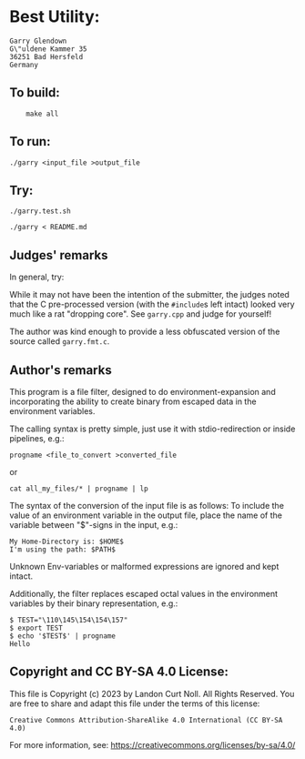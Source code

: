 # Best Utility:

    Garry Glendown
    G\"uldene Kammer 35
    36251 Bad Hersfeld 
    Germany

## To build:

        make all

## To run:


	./garry <input_file >output_file

## Try:

	./garry.test.sh

	./garry < README.md

## Judges' remarks

In general, try:


While it may not have been the intention of the submitter, the
judges noted that the C pre-processed version (with the `#include`s
left intact) looked very much like a rat "dropping core".  See
`garry.cpp` and judge for yourself!

The author was kind enough to provide a less obfuscated version of
the source called `garry.fmt.c`.

## Author's remarks

This  program is a file filter, designed to do environment-expansion and
incorporating  the  ability  to  create  binary from escaped data in the
environment variables.

The  calling syntax is pretty simple, just use it with stdio-redirection
or inside pipelines, e.g.:

	progname <file_to_convert >converted_file

or

	cat all_my_files/* | progname | lp

The syntax of the conversion of the input file is as follows: To include
the  value of an environment variable in the output file, place the name
of the variable between "$"-signs in the input, e.g.:

	My Home-Directory is: $HOME$
	I'm using the path: $PATH$

Unknown  Env-variables  or  malformed  expressions  are ignored and kept
intact.

Additionally,   the   filter   replaces  escaped  octal  values  in  the
environment variables by their binary representation, e.g.:

	$ TEST="\110\145\154\154\157"
	$ export TEST
	$ echo '$TEST$' | progname
	Hello

## Copyright and CC BY-SA 4.0 License:

This file is Copyright (c) 2023 by Landon Curt Noll.  All Rights Reserved.
You are free to share and adapt this file under the terms of this license:

    Creative Commons Attribution-ShareAlike 4.0 International (CC BY-SA 4.0)

For more information, see: https://creativecommons.org/licenses/by-sa/4.0/
